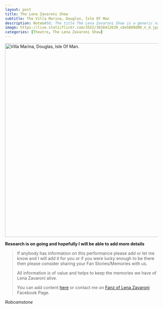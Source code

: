 ```yaml
---
layout: post
title: The Lena Zavaroni Show
subtitle: The Villa Marina, Douglas, Isle Of Man
description: Note&#58; The title The Lena Zavaroni Show is a generic name for shows Starring Lena Zavaroni that had no original show title for the theatre at which Lena was appearing.
image: https://live.staticflickr.com/3552/3826412639_c8e5809d00_n_d.jpg
categories: [Theatre, The Lena Zavaroni Show]
---
```


<a data-flickr-embed="true"  href="https://www.flickr.com/photos/brighton/3826412639" title="Villa Marina, Douglas, Isle Of Man."><img src="https://live.staticflickr.com/3552/3826412639_c8e5809d00_b.jpg" width="1024" height="639" alt="Villa Marina, Douglas, Isle Of Man."></a><script async src="//embedr.flickr.com/assets/client-code.js" charset="utf-8"></script>

**Research is on going and hopefully I will be able to add more details**
> If anybody has information on this performance please add or let me know and I will add it for you or if you were lucky enough to be there then please consider sharing your Fan Stories/Memories with us.
>
> All information is of value and helps to keep the memories we have of Lena Zavaroni alive.
>
> You can add content [here](https://github.com/FanzOfLenaZavaroni/fanzoflenazavaroni.github.io) or contact me on [Fanz of Lena Zavaroni](https://www.facebook.com/fanzoflenazavaroni) Facebook Page.

<cite>Robcamstone</cite>
